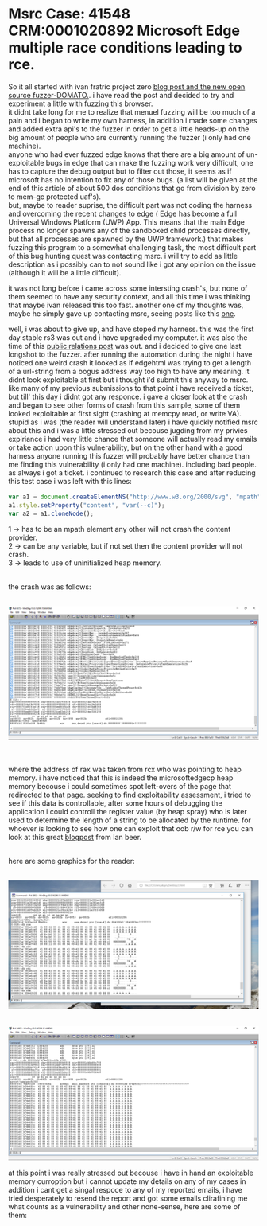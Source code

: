 # Msrc Case: 41548 CRM:0001020892 Microsoft Edge multiple race conditions leading to rce.

So it all started with ivan fratric project zero <html><a href="https://googleprojectzero.blogspot.co.il/2017/09/the-great-dom-fuzz-off-of-2017.html">blog post and the new open source fuzzer-DOMATO.</a></html>. i have read the post and decided to try and experiment a little with fuzzing this browser.<br> it didnt take long for me to realize that menuel fuzzing will be too much of a pain and i began to write my own harness, in addition i made some changes and added extra api's to the fuzzer in order to get a little heads-up on the big amount of people who are currently running the fuzzer (i only had one machine).<br>
anyone who had ever fuzzed edge knows that there are a big amount of un-exploitable bugs in edge that can make the fuzzing work very difficult, one has to capture the debug output but to filter out those, it seems as if microsoft has no intention to fix any of those bugs. (a list will be given at the end of this article of about 500 dos conditions that go from division by zero to mem-gc protected uaf's).<br>
but, maybe to reader suprise, the difficult part was not coding the harness and overcoming the recent changes to edge ( Edge has become a full Universal Windows Platform (UWP) App. This means that the main Edge process no longer spawns any of the sandboxed child processes directly, but that all processes are spawned by the UWP framework.) that makes fuzzing this program to a somewhat challenging task, the most difficult part of this bug hunting quest was contacting msrc. i will try to add as little description as i possibly can to not sound like i got any opinion on the issue (although it will be a little difficult).

it was not long before i came across some intersting crash's, but none of them seemed to have any security context, and all this time i was thinking that maybe ivan released this too fast. another one of my thoughts was, maybe he simply gave up contacting msrc, seeing posts like this <html> <a href="https://bugs.chromium.org/p/project-zero/issues/detail?id=1237&can=1&q=&start=1000">one</a></html>.

well, i was about to give up, and have stoped my harness. this was the first day stable rs3 was out and i have upgraded my computer. it was also the time of this <html> <a href="https://twitter.com/dwizzzleMSFT/status/920637599449939968">public relations post</a></html> was out. and i decided to give one last longshot to the fuzzer. after running the automation during the night i have noticed one weird crash it looked as if edgehtml was trying to get a length of a url-string from a bogus address way too high to have any meaning. it didnt look exploitable at first but i thought i'd submit this anyway to msrc. like many of my previous submissions to that point i have received a ticket, but till' this day i didnt got any responce. i gave a closer look at the crash and began to see other forms of crash from this sample, some of them looked exploitable at first sight (crashing at memcpy read, or write VA). stupid as i was (the reader will understand later) i have quickly notified msrc about this and i was a little stressed out becouse jugding from my privies expiriance i had very little chance that someone will actually read my emails or take action upon this vulnerability, but on the other hand with a good harness anyone running this fuzzer will probably have better chance than me finding this vulnerability (i only had one machine). including bad people. as always i got a ticket. i continued to research this case and after reducing this test case i was left with this lines:

```javascript
var a1 = document.createElementNS("http://www.w3.org/2000/svg", "mpath");                   (1)                        
a1.style.setProperty("content", "var(--c)");                                                (2)                        
var a2 = a1.cloneNode();                                                                    (3)
```

1 -> has to be an mpath element any other will not crash the content provider.<br>
2 -> can be any variable, but if not set then the content provider will not crash.<br>
3 -> leads to use of uninitialized heap memory.<br><br>

the crash was as follows:<br><br>

![](pics/curroption,,.PNG)

<br><br>
where the address of rax was taken from rcx who was pointing to heap memory. i have noticed that this is indeed the microsoftedgecp heap memory becouse i could sometimes spot left-overs of the page that redirected to that page. seeking to find exploitability assessment, i tried to see if this data is controllable, after some hours of debugging the application i could controll the register value (by heap spray) who is later used to determine the length of a string to be allocated by the runtime. for whoever is looking to see how one can exploit that oob r/w for rce you can look at this great <html><a href="https://googleprojectzero.blogspot.co.il/2014/07/pwn4fun-spring-2014-safari-part-i_24.html">blogpost</a></html> from Ian beer.<br><br>

here are some graphics for the reader:<br><br>

![](pics/register.PNG)<br><br>


![](pics/aaa6.PNG)

at this point i was really stressed out becouse i have in hand an exploitable memory curroption but i cannot update my details on any of my cases in addition i cant get a singal respoce to any of my reported emails, i have tried desperately to resend the report and got some emails clirafining me what counts as a vulnerability and other none-sense, here are some of them:


